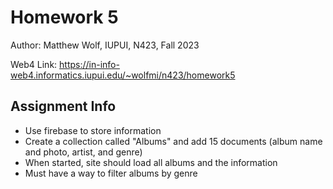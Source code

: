 # Homework 5

Author: Matthew Wolf, IUPUI, N423, Fall 2023

Web4 Link: https://in-info-web4.informatics.iupui.edu/~wolfmi/n423/homework5

## Assignment Info
* Use firebase to store information
* Create a collection called "Albums" and add 15 documents (album name and photo, artist, and genre)
* When started, site should load all albums and the information 
* Must have a way to filter albums by genre